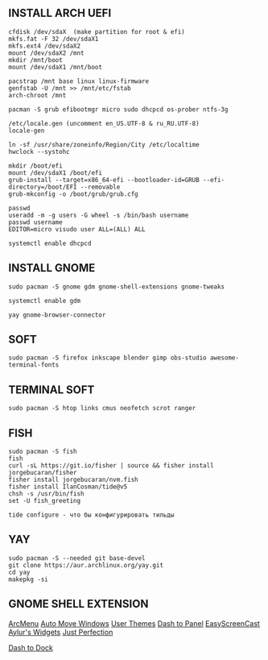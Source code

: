 ## INSTALL ARCH UEFI
```
cfdisk /dev/sdaX  (make partition for root & efi)
mkfs.fat -F 32 /dev/sdaX1
mkfs.ext4 /dev/sdaX2
mount /dev/sdaX2 /mnt
mkdir /mnt/boot
mount /dev/sdaX1 /mnt/boot

pacstrap /mnt base linux linux-firmware
genfstab -U /mnt >> /mnt/etc/fstab
arch-chroot /mnt

pacman -S grub efibootmgr micro sudo dhcpcd os-prober ntfs-3g

/etc/locale.gen (uncomment en_US.UTF-8 & ru_RU.UTF-8)
locale-gen

ln -sf /usr/share/zoneinfo/Region/City /etc/localtime
hwclock --systohc

mkdir /boot/efi
mount /dev/sdaX1 /boot/efi
grub-install --target=x86_64-efi --bootloader-id=GRUB --efi-directory=/boot/EFI --removable
grub-mkconfig -o /boot/grub/grub.cfg

passwd
useradd -m -g users -G wheel -s /bin/bash username
passwd username
EDITOR=micro visudo user ALL=(ALL) ALL

systemctl enable dhcpcd
```

## INSTALL GNOME
```
sudo pacman -S gnome gdm gnome-shell-extensions gnome-tweaks

systemctl enable gdm

yay gnome-browser-connector
```

## SOFT
```
sudo pacman -S firefox inkscape blender gimp obs-studio awesome-terminal-fonts
```

## TERMINAL SOFT
```
sudo pacman -S htop links cmus neofetch scrot ranger
```

## FISH
```
sudo pacman -S fish
fish
curl -sL https://git.io/fisher | source && fisher install jorgebucaran/fisher
fisher install jorgebucaran/nvm.fish
fisher install IlanCosman/tide@v5
chsh -s /usr/bin/fish
set -U fish_greeting

tide configure - что бы конфигурировать тильды
```

## YAY
```
sudo pacman -S --needed git base-devel
git clone https://aur.archlinux.org/yay.git
cd yay
makepkg -si
```

## GNOME SHELL EXTENSION
[ArcMenu](https://extensions.gnome.org/extension/3628/arcmenu/)
[Auto Move Windows](https://extensions.gnome.org/extension/16/auto-move-windows/)
[User Themes](https://extensions.gnome.org/extension/19/user-themes/)
[Dash to Panel](https://extensions.gnome.org/extension/1160/dash-to-panel/)
[EasyScreenCast](https://extensions.gnome.org/extension/690/easyscreencast/)
[Aylur's Widgets](https://extensions.gnome.org/extension/5338/aylurs-widgets/)
[Just Perfection](https://extensions.gnome.org/extension/3843/just-perfection/)

[Dash to Dock](https://extensions.gnome.org/extension/307/dash-to-dock/)
